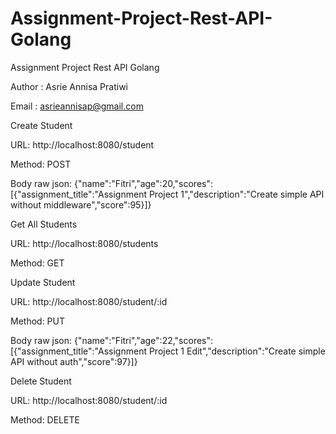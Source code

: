 # Assignment-Project-Rest-API-Golang
Assignment Project Rest API Golang

Author : Asrie Annisa Pratiwi

Email : asrieannisap@gmail.com

Create Student

URL: http://localhost:8080/student

Method: POST

Body raw json: {"name":"Fitri","age":20,"scores":[{"assignment_title":"Assignment Project 1","description":"Create simple API without middleware","score":95}]}


Get All Students

URL: http://localhost:8080/students

Method: GET


Update Student

URL: http://localhost:8080/student/:id

Method: PUT

Body raw json: {"name":"Fitri","age":22,"scores":[{"assignment_title":"Assignment Project 1 Edit","description":"Create simple API without auth","score":97}]}


Delete Student

URL: http://localhost:8080/student/:id

Method: DELETE

